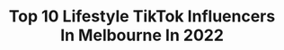 ---
title: Top 10 Lifestyle TikTok Influencers In Melbourne In 2022
description: >-
  Find top lifestyle TikTok influencers in Melbourne in 2022. Most popular hashtags: #fyp #foryou #foryoupage #melbourne.
platform: TikTok
hits: 5
text_top: See the best TikTok profiles on inBeat.
text_bottom: inBeat holds 5 TikTok influencers like this in Melbourne, Australia for you to pitch.
profiles:
  - username: "princesayed5"
    fullname: >-
      Princes 
    bio: >-
      🇦🇺🇦🇺🇦🇫🇦🇫✅ Melbourne✅
    location: "Australia"
    followers: 67000
    engagement: 2002
    commentsToLikes: 0.017510
    id: ckcdlm0ji9s8v0j23vo8zq0k9
    verified: false
    hashtags: "#allah, #tik, #islamic, #follow"
  - username: "jassturka4"
    fullname: >-
      Jass Turka
    bio: >-
      Health & Fitness 💪 Lifestyle 😎 Food ❤️ SC - nick_turka 👻 Mel 🇦🇺
    location: "Australia"
    followers: 75500
    engagement: 336
    commentsToLikes: 0.031642
    id: ckai3fp8wjp9s0i78tydhilnp
    verified: false
    hashtags: "#beautytutorial, #proudpunjabi, #weightloss, #friends"
  - username: "_kim_lawless_"
    fullname: >-
      Kim
    bio: >-
      •Fitness•health lifestyle• Instagram- kimlawless_fitness
    location: "Australia"
    followers: 47700
    engagement: 851
    commentsToLikes: 0.044897
    id: cka7o7mp10qyp0i78xk1mluw6
    verified: false
    hashtags: "#duet, #fyp, #hi, #lockdown"
  - username: "karansandhu50"
    fullname: >-
      Karan Sandhu
    bio: >-
      👑"Melbourne"👑 👻 Karansandhu9
    location: "Australia"
    followers: 2694
    engagement: 997
    commentsToLikes: 0.024109
    id: ck9fi47kk90lc0j78j04yfgqs
    verified: false
    hashtags: "#tiktok, #punjabi, #bpossitive, #fyp"
  - username: "firewood.com.au"
    fullname: >-
      Firewood.com.au
    bio: >-
      Firewood.com.au is Melbourne's largest supplier of....you guessed it, firewood. 
    location: "Australia"
    followers: 18700
    engagement: 316
    commentsToLikes: 0.015449
    id: ckbf5kvi6umzc0j230qppozex
    verified: false
    hashtags: "#dogs, #saturdaynight, #firewood, #hardwood"
  - username: "almondlusk"
    fullname: >-
      a l m o n d l u s k
    bio: >-
      lifestyle videos
    location: "Australia"
    followers: 49200
    engagement: 2469
    commentsToLikes: 0.025960
    id: ckaftkvgx5r7z0i78qmmri4rw
    verified: false
    hashtags: "#fyp, #morning, #christmas, #almondlusk"
  - username: "oi.oiii"
    fullname: >-
      jael :)
    bio: >-
      BLACK LIVES MATTER covers/originals :)) (& me exposing my 1d lifestyle... oops)
    location: "Australia"
    followers: 31500
    engagement: 2608
    commentsToLikes: 0.036866
    id: ckbf76fbmwvmx0j23kkji392z
    verified: false
    hashtags: "#tommo, #fineline, #1d, #cherry"
  - username: "overpackedsuitcase"
    fullname: >-
      Raphaela
    bio: >-
      🧳 travel + lifestyle 💖 🌙 Follow me on IG: @overpackedsuitcase
    location: "Australia"
    followers: 2061
    engagement: 1014
    commentsToLikes: 0.236890
    id: ck9dwvm4mqr8n0j782b3cz8fl
    verified: false
    hashtags: "#fyp, #sydneyblogger, #sheisnotlost, #australia"
  - username: "20thcenturyclips"
    fullname: >-
      Fan Guixin
    bio: >-
      A little peek at our past lifestyle 🎥 Occasionally plays some mediocre erhu 🎶
    location: "Australia"
    followers: 463400
    engagement: 1384
    commentsToLikes: 0.012333
    id: ckcjdsn39a5zj0j23fk8buefk
    verified: false
    hashtags: "#1970s, #vintage, #commercial, #1960s"
  - username: "georgiebidesi"
    fullname: >-
      Georgie Bidesi
    bio: >-
      Entrepreneur Lifestyle blog: www.georgiebidesi.com SM ebook, link below📈
    location: "Australia"
    followers: 78700
    engagement: 2304
    commentsToLikes: 0.013905
    id: ck8kohukvhr2l0j783erw8mhk
    verified: false
    hashtags: "#uk, #darkacademia, #aesthetic, #london"
---